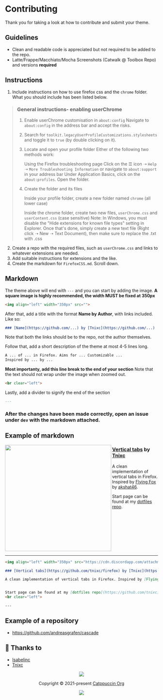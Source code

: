 # Contributing

Thank you for taking a look at how to contribute and submit your theme.

## Guidelines

- Clean and readable code is appreciated but not required to be added to the repo.
- Latte/Frappe/Macchiato/Mocha Screenshots (Catwalk @ Toolbox Repo) and versions **required**

## Instructions
1. Include instructions on how to use firefox css and the `chrome` folder. What you should include has been listed below.

> ### General instructions- enabling userChrome
> 1. Enable userChrome customisation in `about:config`
>     Navigate to `about:config` in the address bar and accept the risks.
> 
> 2. Search for `toolkit.legacyUserProfileCustomizations.stylesheets` and toggle it to `true` (by double clicking on it).
> 3. Locate and open your profile folder
> Either of the following two methods work:
> 
>     Using the Firefox troubleshooting page
>         Click on the ☰ icon ➝ `Help` ➝ `More Troubleshooting Information` or navigate to `about:support` in your address bar
>         Under Application Basics, click on the `about:profiles`. Open the folder.
> 
> 4. Create the folder and its files
> 
>     Inside your profile folder, create a new folder named `chrome` (all lower case)
> 
>     Inside the chrome folder, create two new files, `userChrome.css` and `userContent.css` (case sensitive)
>         Note: In Windows, you must disable the "Hide extensions for known file types" setting in Explorer. Once that's done, simply create a new text file (Right click ➝ New ➝ Text Document), then make sure to replace the .txt with .css

2. Create a repo with the required files, such as `userChrome.css` and links to whatever extensions are needed.
3. Add suitable instructions for extensions and the like.
4. Create the markdown for `FirefoxCSS.md`. Scroll down.

## Markdown
The theme above will end with `---` and you can start by adding the image. **A square image is highly recommended, the width MUST be fixed at 350px**

```md
<img align="left" width="350px" src="">
```

After that, add a title with the format **Name by Author**, with links included. Like so:

```md
### [Name](https://github.com/...) by [Tnixc](https://github.com/...)
```
Note that both the links should be to the repo, not the author themselves.

Follow that, add a short description of the theme at most 4-5 lines long.
```md
A ... of ... in Firefox. Aims for ... Customizable ...
Inspired by ... by ...
```

**Most importanty, add this line break to the end of your section** Note that the text should not wrap under the image when zoomed out.
```md
<br clear="left">
```
Lastly, add a divider to signify the end of the section
```md
---
```

### After the changes have been made correctly, open an issue under `dev` with the markdown attached.


## Example of markdown

<img align="left" width="350px" src="https://cdn.discordapp.com/attachments/1030274959886532618/1030466755216277594/unknown.png">

### [Vertical tabs](https://github.com/tnixc/firefox) by [Tnixc](https://github.com/tnixc/firefox)

A clean implementation of vertical tabs in Firefox. Inspired by [Flying Fox](https://github.com/akshat46/FlyingFox) by [akshat46](https://github.com/akshat46).


Start page can be found at my [dotfiles repo](https://github.com/tnixc).
<br clear="left">

---

```md
<img align="left" width="350px" src="https://cdn.discordapp.com/attachments/1030274959886532618/1030466755216277594/unknown.png">

### [Vertical tabs](https://github.com/tnixc/firefox) by [Tnixc](https://github.com/tnixc/firefox)

A clean implementation of vertical tabs in Firefox. Inspired by [Flying Fox](https://github.com/akshat46/FlyingFox) by [akshat46](https://github.com/akshat46).


Start page can be found at my [dotfiles repo](https://github.com/tnixc).
<br clear="left">

---
```

## Example of a repository

- https://github.com/andreasgrafen/cascade

## 💝 Thanks to

- [Isabelinc](https://github.com/Isabelincorp)
- [Tnixc](https://github.com/Tnixc)
&nbsp;

<p align="center"><img src="https://raw.githubusercontent.com/catppuccin/catppuccin/main/assets/footers/gray0_ctp_on_line.svg?sanitize=true" /></p>
<p align="center">Copyright &copy; 2021-present <a href="https://github.com/catppuccin" target="_blank">Catppuccin Org</a>
<p align="center"><a href="https://github.com/catppuccin/catppuccin/blob/main/LICENSE"><img src="https://img.shields.io/static/v1.svg?style=for-the-badge&label=License&message=MIT&logoColor=d9e0ee&colorA=363a4f&colorB=b7bdf8"/></a></p>

